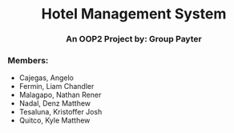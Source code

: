 <h1 align="center">Hotel Management System</h1>
<h3 align="center">An OOP2 Project by: <b>Group Payter</b></h3>

<h3 align="left">Members:</h3>

- Cajegas, Angelo
- Fermin, Liam Chandler
- Malagapo, Nathan Rener
- Nadal, Denz Matthew
- Tesaluna, Kristoffer Josh
- Quitco, Kyle Matthew


<u>